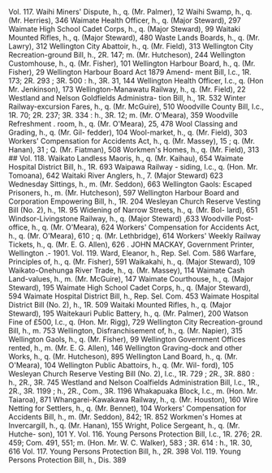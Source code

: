 Vol. 117. Waihi Miners' Dispute, h., q. (Mr. Palmer), 12 Waihi Swamp, h., q. (Mr. Herries), 346 Waimate Health Officer, h., q. (Major Steward), 297 Waimate High School Cadet Corps, h., q. (Major Steward), 99 Waitaki Mounted Rifles, h., q. (Major Steward), 480 Waste Lands Boards, h., q. (Mr. Lawry), 312 Wellington City Abattoir, h., q. (Mr. Field), 313 Wellington City Recreation-ground Bill, h., 2R. 147; m. (Mr. Hutcheson), 244 Wellington Customhouse, h., q. (Mr. Fisher), 101 Wellington Harbour Board, h., q. (Mr. Fisher), 29 Wellington Harbour Board Act 1879 Amend- ment Bill, l.c., 1R. 173; 2R. 293 ; 3R. 500 : h., 3R. 31, 144 Wellington Health Officer, I.c., q. (Hon Mr. Jenkinson), 173 Wellington-Manawatu Railway, h., q. (Mr. Field), 22 Westland and Nelson Goldfields Administra- tion Bill, h., 1R. 532 Winter Railway-excursion Fares, h., q. (Mr. McGuire), 510 Woodville County Bill, I.c., 1R. 70; 2R. 237; 3R. 334 : h., 3R. 12; m. (Mr. O'Meara), 359 Woodville Refreshment . room, h., q. (Mr. O'Meara), 25, 478 Wool Classing and Grading, h., q. (Mr. Gil- fedder), 104 Wool-market, h., q. (Mr. Field), 303 Workers' Compensation for Accidents Act, h., q. (Mr. Massey), 15 ; q. (Mr. Hanan), 31 ; Q. (Mr. Fiatman), 508 Workmen's Homes, h., q. (Mr. Field), 313 ## Vol. 118. Waikato Landless Maoris, h., q. (Mr. Kaihau), 654 Waimate Hospital District Bill, h., 1R. 693 Waipawa Railway - siding, I.c., q. (Hon. Mr. Tomoana), 642 Waitaki River Anglers, h., 7. (Major Steward) 623 Wednesday Sittings, h., m. (Mr. Seddon), 663 Wellington Gaols: Escaped Prisoners, h., m. (Mr. Hutcheson), 597 Wellington Harbour Board and Corporation Empowering Bill, h., 1R. 204 Wesleyan Church Reserve Vesting Bill (No. 2), h., 1R. 95 Widening of Narrow Streets, h., q. (Mr. Bol- lard), 651 Windsor-Livingstone Railway, h., q. (Major Steward) ,633 Woodville Post-office, h., q. (Mr. O'Meara), 624 Workers' Compensation for Accidents Act, h., q. (Mr. O'Meara), 610 ; q. (Mr. Lethbridge), 614 Workers' Weekly Railway Tickets, h., q. (Mr. E. G. Allen), 626 . JOHN MACKAY, Government Printer, Wellington .- 1901. Vol. 119. Ward, Eleanor, h., Rep. Sel. Com. 586 Warfare, Principles of, h., q. (Mr. Fisher), 591 Waikakahi, h., q. (Major Steward), 109 Waikato-Onehunga River Trade, h., q. (Mr. Massey), 114 Waimate Cash Land-values, h., m. (Mr. McGuire), 147 Waimate Courthouse, h., q. (Major Steward), 195 Waimate High School Cadet Corps, h., q. (Major Steward), 594 Waimate Hospital District Bill, h., Rep. Sel. Com. 453 Waimate Hospital District Bill (No. 2), h., 1R. 509 Waitaki Mounted Rifles, h., q. (Major Steward), 195 Waitekauri Public Battery, h., q. (Mr. Palmer), 200 Watson Fine of £500, l.c., q. (Hon. Mr. Rigg), 729 Wellington City Recreation-ground Bill, h., m. 753 Wellington, Disfranchisement of, h., q. (Mr. Napier), 315 Wellington Gaols, h., q. (Mr. Fisher), 99 Wellington Government Offices rented, h., m. (Mr. E. G. Allen), 146 Wellington Graving-dock and other Works, h., q. (Mr. Hutcheson), 895 Wellington Land Board, h., q. (Mr. O'Meara), 104 Wellington Public Abattoirs, h., q. (Mr. Wil- ford), 105 Wesleyan Church Reserve Vesting Bill (No. 2), l.c., 1R. 729 ; 2R., 3R. 880 : h., 2R., 3R. 745 Westland and Nelson Coalfields Administration Bill, l.c., 1R., 2R., 3R. 1199 ; h., 2R., Com., 3R. 1196 Whakapuaka Block, I.c., m. (Hon. Mr. Taiaroa), 871 Whangarei-Kawakawa Railway, h., q. (Mr. Houston), 160 Wire Netting for Settlers, h., q. (Mr. Bennet), 104 Workers' Compensation for Accidents Bill, h., m. (Mr. Seddon), 842; 1R. 852 Workmen's Homes at Invercargill, h., q. (Mr. Hanan), 155 Wright, Police Sergeant, h., q. (Mr. Hutche- son), 101 Y. Vol. 116. Young Persons Protection Bill, l.c., 1R. 276; 2R. 459; Com. 491, 551; m. (Hon. Mr. W. C. Walker), 583 ; 3R. 614 : h., 1R. 30, 616 Vol. 117. Young Persons Protection Bill, h., 2R. 398 Vol. 119. Young Persons Protection Bill, h., Dis. 389 